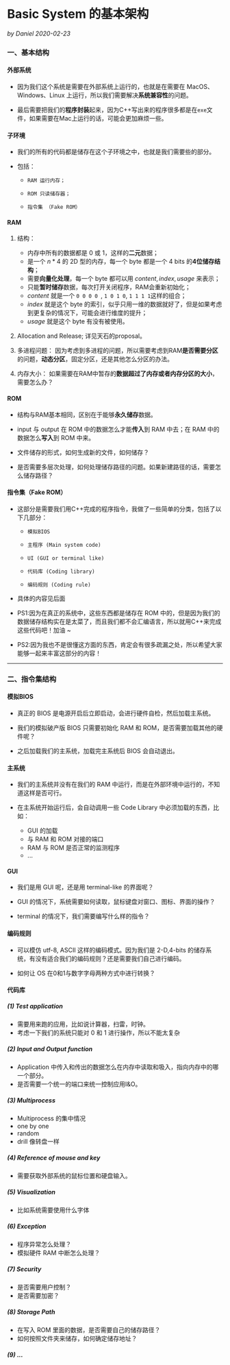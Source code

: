 # Basic System 的基本架构
*by Daniel 2020-02-23*

### 一、基本结构
#### 外部系统
* 因为我们这个系统是需要在外部系统上运行的，也就是在需要在 MacOS、Windows、Linux 上运行，所以我们需要解决**系统兼容性**的问题。

* 最后需要把我们的**程序封装**起来，因为C++写出来的程序很多都是在`exe`文件，如果需要在Mac上运行的话，可能会更加麻烦一些。

#### 子环境
*  我们的所有的代码都是储存在这个子环境之中，也就是我们需要些的部分。

*  包括：
    *     RAM 运行内存；
    *     ROM 只读储存器；
    *     指令集 （Fake ROM）
    
#### RAM
1. 结构：
    * 内存中所有的数据都是 0 或 1，这样的**二元**数据；
    * 是一个 $n * 4$ 的 2D 型的内存，每一个 byte 都是一个 4 bits 的**4位储存结构**；
    * 需要**向量化处理**，每一个 byte 都可以用 ${content, index, usage}$ 来表示；
    * 只能**暂时储存**数据，每次打开关闭程序，RAM会重新初始化；
    * $content$ 就是一个 `0 0 0 0 `, `1 0 1 0`, `1 1 1 1`这样的组合；
    * $index$ 就是这个 byte 的索引，似乎只用一维的数据就好了，但是如果考虑到更复杂的情况下，可能会进行维度的提升；
    * $usage$ 就是这个 byte 有没有被使用。

2. Allocation and Release;
    详见天石的proposal。

3. 多进程问题：
    因为考虑到多进程的问题，所以需要考虑到RAM**是否需要分区**的问题，**动态分区**，固定分区，还是其他怎么分区的办法。

4. 内存大小：
    如果需要在RAM中暂存的**数据超过了内存或者内存分区的大小**，需要怎么办？
    
#### ROM
* 结构与RAM基本相同，区别在于能够**永久储存**数据。
 
* input 与 output 在 ROM 中的数据怎么才能**传入**到 RAM 中去；在 RAM 中的数据怎么**写入**到 ROM 中来。

* 文件储存的形式，如何生成新的文件，如何储存？

* 是否需要多层次处理，如何处理储存路径的问题。如果新建路径的话，需要怎么储存路径？

#### 指令集（Fake ROM）
* 这部分是需要我们用C++完成的程序指令，我做了一些简单的分类，包括了以下几部分：
    *     模拟BIOS
    *     主程序 (Main system code)
    *     UI (GUI or terminal like)
    *     代码库 (Coding library)
    *     编码规则 (Coding rule)

* 具体的内容见后面

* PS1:因为在真正的系统中，这些东西都是储存在 ROM 中的，但是因为我们的数据储存结构实在是太菜了，而且我们都不会汇编语言，所以就用C++来完成这些代码吧！加油 ~

* PS2:因为我也不是很懂这方面的东西，肯定会有很多疏漏之处，所以希望大家能够一起来丰富这部分的内容！

  
  
  
  
-------
  
  


### 二、指令集结构

#### 模拟BIOS
* 真正的 BIOS 是电源开启后立即启动，会进行硬件自检，然后加载主系统。

* 我们的模拟破产版 BIOS 只需要初始化 RAM 和 ROM，是否需要加载其他的硬件呢？

* 之后加载我们的主系统，加载完主系统后 BIOS 会自动退出。

#### 主系统
* 我们的主系统并没有在我们的 RAM 中运行，而是在外部环境中运行的，不知道这样是否可行。

* 在主系统开始运行后，会自动调用一些 Code Library 中必须加载的东西，比如：
    * GUI 的加载
    * 与 RAM 和 ROM 对接的端口
    * RAM 与 ROM 是否正常的监测程序
    * ...

#### GUI
* 我们是用 GUI 呢，还是用 terminal-like 的界面呢？

* GUI 的情况下，系统需要如何读取，鼠标键盘对窗口、图标、界面的操作？

* terminal 的情况下，我们需要编写什么样的指令？

#### 编码规则
* 可以模仿 utf-8, ASCII 这样的编码模式。因为我们是 2-D,4-bits 的储存系统，有没有适合我们的编码规则？还是需要我们自己进行编码。

* 如何让 OS 在0和1与数字字母两种方式中进行转换？

#### 代码库
##### (1) Test application
* 需要用来跑的应用，比如说计算器，扫雷，时钟。
* 考虑一下我们的系统只能对 0 和 1 进行操作，所以不能太复杂

##### (2) Input and Output function
* Application 中传入和传出的数据怎么在内存中读取和吸入，指向内存中的哪一个部分。
* 是否需要一个统一的端口来统一控制应用I&O。

##### (3) Multiprocess
* Multiprocess 的集中情况
* one by one
* random
* drill 像转盘一样

##### (4) Reference of mouse and key
* 需要获取外部系统的鼠标位置和硬盘输入。

##### (5) Visualization
* 比如系统需要使用什么字体

##### (6) Exception
* 程序异常怎么处理？
* 模拟硬件 RAM 中断怎么处理？

##### (7) Security
* 是否需要用户控制？
* 是否需要加密？

##### (8) Storage Path
* 在写入 ROM 里面的数据，是否需要自己的储存路径？
* 如何按照文件夹来储存，如何确定储存地址？

##### (9) ...


    

